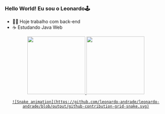 ### Hello World! Eu sou o Leonardo🕹️

- 👨‍💻 Hoje trabalho com back-end
- ☕ Estudando Java Web

<div align="center">
  <a href="https://github.com/leonardo-andrade">
  <img height="180em" src="https://github-readme-stats.vercel.app/api?username=leonardo-andrade&show_icons=true&theme=dark&include_all_commits=true&count_private=true"/>
  <img height="180em" src="https://github-readme-stats.vercel.app/api/top-langs/?username=leonardo-andrade&layout=compact&langs_count=7&theme=dark"/>
    
    ![Snake animation](https://github.com/leonardo-andrade/leonardo-andrade/blob/output/github-contribution-grid-snake.svg)
   
</div>
  

  
 
